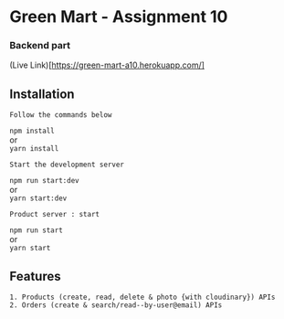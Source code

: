 # Green Mart - Assignment 10

### Backend part
(Live Link)[https://green-mart-a10.herokuapp.com/]

## Installation
```
Follow the commands below
```
`npm install` <br> or <br> `yarn install`

```
Start the development server
```

`npm run start:dev` <br> or <br> `yarn start:dev`

```
Product server : start
```

`npm run start` <br> or <br> `yarn start`

## Features
```
1. Products (create, read, delete & photo {with cloudinary}) APIs
2. Orders (create & search/read--by-user@email) APIs
```
